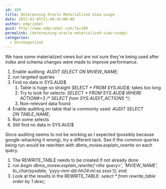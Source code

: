 ```yaml
---
id: 109
title: Determining Oracle Materialized View usage
date: 2015-03-05T21:49:41+00:00
author: edgriebel
guid: http://www.edgriebel.com/?p=109
permalink: /determining-oracle-materialized-view-usage/
categories:
  - Uncategorized
---
```

We have some materialized views but are not sure they're being used after index and schema changes were made to improve performance.
<ol>
	<li>Enable auditing: <em>AUDIT SELECT ON MVIEW_NAME;</em></li>
	<li>run targeted queries</li>
	<li>Find no data in SYS.AUD$
<ol>
	<li>Table is huge so straight <em>SELECT * FROM SYS.AUD$;</em> takes too long</li>
	<li>Try to look for selects: <i>SELECT * FROM SYS.AUD$ WHERE ACTION#=3 /* SELECT from SYS.AUDIT_ACTIONS */;</i></li>
	<li>Non-relevant data found</li>
</ol>
</li>
	<li>Enable auditing on table that is commonly used: <em>AUDIT SELECT ON TABLE_NAME;</em></li>
	<li>Run some selects</li>
	<li>Still find no data in SYS.AUD$</li>
</ol>
Since auditing seems to not be working as I expected (possibly because google-whacking it wrong), try a different tack. See if the common queries being run would be rewritten with <i>dbms_mview.explain_rewrite</i> on each query.
<ol>
	<li>The REWRITE_TABLE needs to be created if not already done</li>
	<li>run <i>begin dbms_mview.explain_rewrite('&lt;the query&gt;', 'MVIEW_NAME', to_char(sysdate, 'yyyy-mm-dd-hh24:mi:ss.ssss')); end;</i></li>
	<li>Look at the results in the REWRITE_TABLE: <em>select * from rewrite_table order by 1 desc;</em></li>
</ol>

